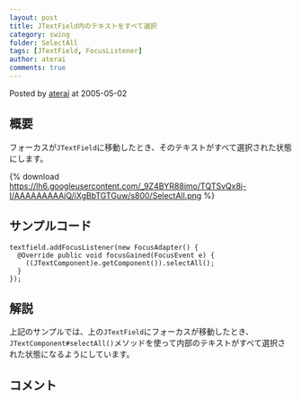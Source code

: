 ```yaml
---
layout: post
title: JTextField内のテキストをすべて選択
category: swing
folder: SelectAll
tags: [JTextField, FocusListener]
author: aterai
comments: true
---
```


Posted by [aterai](http://terai.xrea.jp/aterai.html) at 2005-05-02

## 概要
フォーカスが`JTextField`に移動したとき、そのテキストがすべて選択された状態にします。

{% download https://lh6.googleusercontent.com/_9Z4BYR88imo/TQTSvQx8j-I/AAAAAAAAAjQ/iXgBbTGTGuw/s800/SelectAll.png %}

## サンプルコード
<pre class="prettyprint"><code>textfield.addFocusListener(new FocusAdapter() {
  @Override public void focusGained(FocusEvent e) {
    ((JTextComponent)e.getComponent()).selectAll();
  }
});
</code></pre>

## 解説
上記のサンプルでは、上の`JTextField`にフォーカスが移動したとき、`JTextComponent#selectAll()`メソッドを使って内部のテキストがすべて選択された状態になるようにしています。

## コメント
